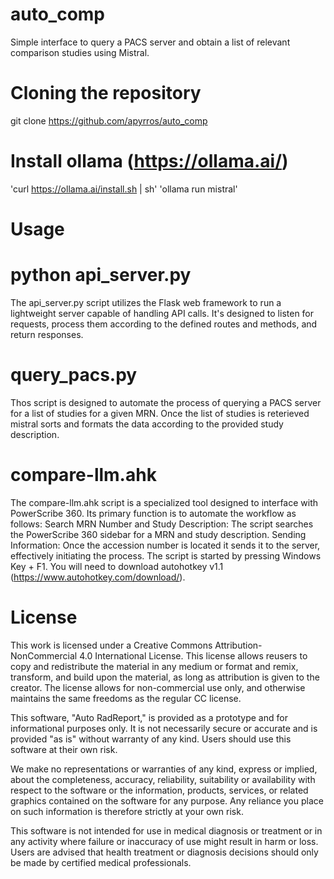 # auto_comp
Simple interface to query a PACS server and obtain a list of relevant comparison studies using Mistral.

# Cloning the repository
git clone https://github.com/apyrros/auto_comp

# Install ollama (https://ollama.ai/)
'curl https://ollama.ai/install.sh | sh'
'ollama run mistral'

# Usage
# python api_server.py
The api_server.py script utilizes the Flask web framework to run a lightweight server capable of handling API calls. It's designed to listen for requests, process them according to the defined routes and methods, and return responses.  

# query_pacs.py
Thos script is designed to automate the process of querying a PACS server for a list of studies for a given MRN. Once the list of studies is reterieved mistral sorts and formats the data according to the provided study description. 

# compare-llm.ahk
The compare-llm.ahk script is a specialized tool designed to interface with PowerScribe 360. Its primary function is to automate the workflow as follows:
Search MRN Number and Study Description: The script searches the PowerScribe 360 sidebar for a MRN and study description. 
Sending Information: Once the accession number is located it sends it to the server, effectively initiating the process.
The script is started by pressing Windows Key + F1. You will need to download autohotkey v1.1 (https://www.autohotkey.com/download/).

# License
This work is licensed under a Creative Commons Attribution-NonCommercial 4.0 International License. This license allows reusers to copy and redistribute the material in any medium or format and remix, transform, and build upon the material, as long as attribution is given to the creator. The license allows for non-commercial use only, and otherwise maintains the same freedoms as the regular CC license.

This software, "Auto RadReport," is provided as a prototype and for informational purposes only. It is not necessarily secure or accurate and is provided "as is" without warranty of any kind. Users should use this software at their own risk.

We make no representations or warranties of any kind, express or implied, about the completeness, accuracy, reliability, suitability or availability with respect to the software or the information, products, services, or related graphics contained on the software for any purpose. Any reliance you place on such information is therefore strictly at your own risk.

This software is not intended for use in medical diagnosis or treatment or in any activity where failure or inaccuracy of use might result in harm or loss. Users are advised that health treatment or diagnosis decisions should only be made by certified medical professionals.
